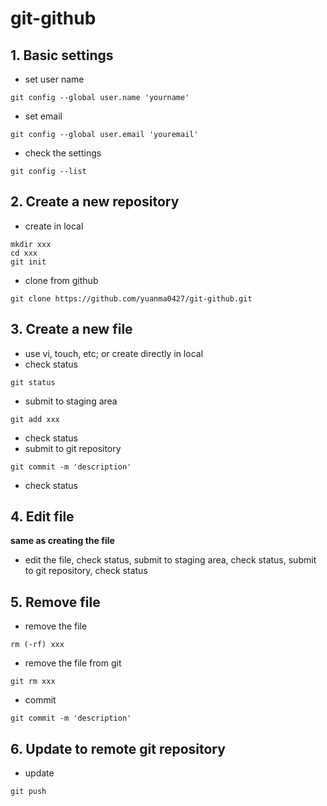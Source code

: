 # git-github
## 1. Basic settings
- set user name
```
git config --global user.name 'yourname'
```
- set email
```
git config --global user.email 'youremail'
```
- check the settings
```
git config --list
```
## 2. Create a new repository
- create in local
```
mkdir xxx
cd xxx
git init
```
- clone from github
```
git clone https://github.com/yuanma0427/git-github.git
```
## 3. Create a new file
- use vi, touch, etc; or create directly in local
- check status
```
git status
```
- submit to staging area
```
git add xxx
```
- check status
- submit to git repository
```
git commit -m 'description'
```
- check status
## 4. Edit file
**same as creating the file**
- edit the file, check status, submit to staging area, check status, submit to git repository, check status
## 5. Remove file
- remove the file
```
rm (-rf) xxx
```
- remove the file from git
```
git rm xxx
```
- commit
```
git commit -m 'description'
```
## 6. Update to remote git repository
- update
```
git push
```
    
